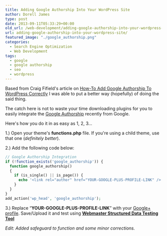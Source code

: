 ```yaml
---
title: Adding Google Authorship Into Your WordPress Site
author: Dorell James
type: post
date: 2013-09-11T05:33:29+00:00
old_url: /web-development/adding-google-authorship-into-your-wordpress-site/
url: adding-google-authorship-into-your-wordpress-site/
featured_image: "./google_authorship.png"
categories:
  - Search Engine Optimization
  - Web Development
tags:
  - google
  - google authorship
  - seo
  - wordpress
---
```


Based from Craig Fifield's article on <a href="http://www.craigfifield.com/google-authorship-wordpress.htm" target="_blank" rel="nofollow">How-To Add Google Authorship To WordPress Correctly</a> I was able to put a better way (hopefully) of doing the said thing.

The catch here is not to waste your time downloading plugins for you to easily integrate the <a href="http://www.google.com/insidesearch/features/authorship/" target="_blank">Google Authorship</a> recently from Google.

Here's how you do it in as easy as 1, 2, 3&#8230;

1.) Open your theme's **functions.php** file. If you're using a child theme, use that one (_definitely better_).

2.) Add the following code below:

```php
// Google Authorship Integration
if (!function_exists('google_authorship')) {
  function google_authorship()
  {
    if (is_single() || is_page()) {
      echo '<link rel="author" href="YOUR-GOOGLE-PLUS-PROFILE-LINK" />';
    }
  }
}
add_action('wp_head', 'google_authorship');
```

3.) Replace &#8220;**YOUR-GOOGLE-PLUS-PROFILE-LINK**&#8221; with your <a href="https://plus.google.com/me" target="_blank">Google+ profile</a>. Save/Upload it and test using <a href="http://www.google.com/webmasters/tools/richsnippets" target="_blank"><strong>Webmaster Structured Data Testing Tool</strong></a>

_Edit: Added safeguard to function and some minor corrections._
